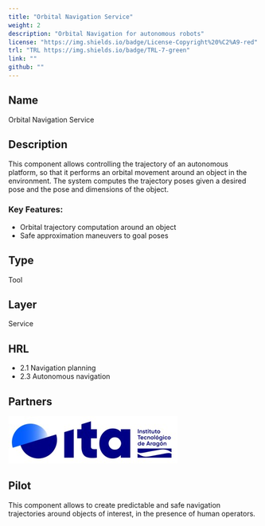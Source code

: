 ```yaml
---
title: "Orbital Navigation Service"
weight: 2
description: "Orbital Navigation for autonomous robots"
license: "https://img.shields.io/badge/License-Copyright%20%C2%A9-red"
trl: "TRL https://img.shields.io/badge/TRL-7-green"
link: ""
github: ""
---
```


## Name
Orbital Navigation Service

## Description
This component allows controlling the trajectory of an autonomous platform, so that it performs an orbital movement around an object in the environment. The system computes the trajectory poses given a desired pose and the pose and dimensions of the object.

### Key Features:
- Orbital trajectory computation around an object
- Safe approximation maneuvers to goal poses

## Type
Tool

## Layer
Service

## HRL
- 2.1 Navigation planning
- 2.3 Autonomous navigation

## Partners
![ITA Logo](/images/ita/italogo.jpg)

## Pilot
This component allows to create predictable and safe navigation trajectories around objects of interest, in the presence of human operators.
